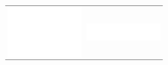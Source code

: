 <table>
  <tr>
    <td>
      <picture>
        <img src="/metrics.plugin.isocalendar.fullyear.svg" alt="Metrics">
      </picture>
    </td>
    <td>
      <picture>
        <img src="/metrics.plugin.languages.svg" alt="Metrics">
      </picture>
    </td>
  </tr>
</table>
